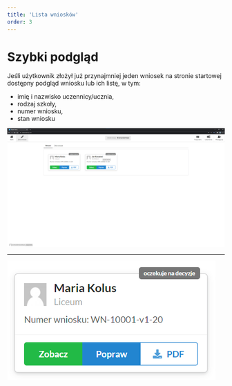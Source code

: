 ```yaml
---
title: 'Lista wniosków'
order: 3
---
```


# Szybki podgląd

Jeśli użytkownik złożył już przynajmniej jeden wniosek na stronie startowej dostępny podgląd wniosku lub ich listę, w tym:

- imię i nazwisko uczennicy/ucznia,
- rodzaj szkoły,
- numer wniosku,
- stan wniosku

![](../src/images/styp/submits.png)

---

![](../src/images/styp/card.png)
